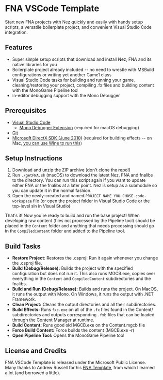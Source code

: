 # FNA VSCode Template
Start new FNA projects with Nez quickly and easily with handy setup scripts, a versatile boilerplate project, and convenient Visual Studio Code integration.


## Features ##
- Super simple setup scripts that download and install Nez, FNA and its native libraries for you
- Boilerplate project already included -- no need to wrestle with MSBuild configurations or writing yet another Game1 class
- Visual Studio Code tasks for building and running your game, cleaning/restoring your project, compiling .fx files and building content with the MonoGame Pipeline tool
- In-editor debugging support with the Mono Debugger


## Prerequisites ##
- [Visual Studio Code](https://code.visualstudio.com)
  - [Mono Debugger Extension](https://marketplace.visualstudio.com/items?itemName=ms-vscode.mono-debug) (required for macOS debugging)
- [Git](https://git-scm.com)
- [Microsoft DirectX SDK (June 2010)](https://www.microsoft.com/en-us/download/details.aspx?id=6812) (required for building effects -- on Mac, [you can use Wine to run this](https://github.com/AndrewRussellNet/FNA-Template#linuxmacos-installing-the-directx-sdk-on-wine))


## Setup Instructions ##
1. Download and unzip the ZIP archive (don't clone the repo!)
2. Run `./getFNA.sh` (macOS) to download the latest Nez, FNA and fnalibs to the directory. You can run this script again if you want to update either FNA or the fnalibs at a later point. Nez is setup as a submodule so you can update it in the normal fashion.
3. Open the newly-created and named `PROJECT_NAME_YOU_CHOSE.code-workspace` file (or open the project folder in Visual Studio Code or the top-level sln in Visual Studio)

That's it! Now you're ready to build and run the base project! When developing raw content (files not processed by the Pipeline tool) should be placed in the `Content` folder and anything that needs processing should go in the `CompiledContent` folder and added to the Pipeline tool.


## Build Tasks ##
- **Restore Project:** Restores the .csproj. Run it again whenever you change the .csproj file.
- **Build (Debug/Release):** Builds the project with the specified configuration but does not run it. This also runs MGCB.exe, copies over everything in the `Content` and `CompiledContent` subdirectories and the fnalibs.
- **Build and Run (Debug/Release):** Builds and runs the project. On MacOS, it runs the output with Mono. On Windows, it runs the output with .NET Framework.
- **Clean Project:** Cleans the output directories and all their subdirectories.
- **Build Effects:** Runs `fxc.exe` on all of the `.fx` files found in the Content/ subdirectories and outputs corresponding `.fxb` files that can be loaded through the Content Manager at runtime.
- **Build Content:** Runs good old MGCB.exe on the Content.mgcb file
- **Force Build Content:** Force builds the content (MGCB.exe -r)
- **Open Pipeline Tool:** Opens the MonoGame Pipeline tool


## License and Credits ##
FNA VSCode Template is released under the Microsoft Public License.
Many thanks to Andrew Russell for his [FNA Template](https://github.com/AndrewRussellNet/FNA-Template), from which I learned a lot (and borrowed a little).
